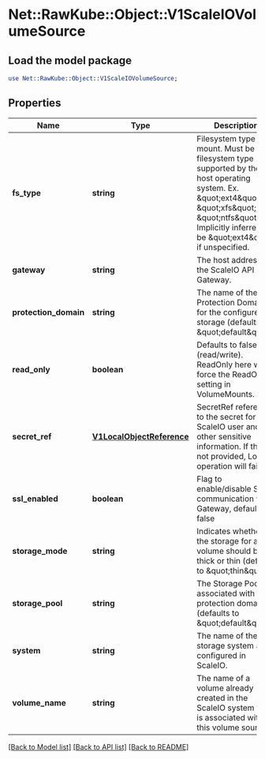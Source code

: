 # Net::RawKube::Object::V1ScaleIOVolumeSource

## Load the model package
```perl
use Net::RawKube::Object::V1ScaleIOVolumeSource;
```

## Properties
Name | Type | Description | Notes
------------ | ------------- | ------------- | -------------
**fs_type** | **string** | Filesystem type to mount. Must be a filesystem type supported by the host operating system. Ex. \&quot;ext4\&quot;, \&quot;xfs\&quot;, \&quot;ntfs\&quot;. Implicitly inferred to be \&quot;ext4\&quot; if unspecified. | [optional] 
**gateway** | **string** | The host address of the ScaleIO API Gateway. | 
**protection_domain** | **string** | The name of the Protection Domain for the configured storage (defaults to \&quot;default\&quot;). | [optional] 
**read_only** | **boolean** | Defaults to false (read/write). ReadOnly here will force the ReadOnly setting in VolumeMounts. | [optional] 
**secret_ref** | [**V1LocalObjectReference**](V1LocalObjectReference.md) | SecretRef references to the secret for ScaleIO user and other sensitive information. If this is not provided, Login operation will fail. | 
**ssl_enabled** | **boolean** | Flag to enable/disable SSL communication with Gateway, default false | [optional] 
**storage_mode** | **string** | Indicates whether the storage for a volume should be thick or thin (defaults to \&quot;thin\&quot;). | [optional] 
**storage_pool** | **string** | The Storage Pool associated with the protection domain (defaults to \&quot;default\&quot;). | [optional] 
**system** | **string** | The name of the storage system as configured in ScaleIO. | 
**volume_name** | **string** | The name of a volume already created in the ScaleIO system that is associated with this volume source. | [optional] 

[[Back to Model list]](../README.md#documentation-for-models) [[Back to API list]](../README.md#documentation-for-api-endpoints) [[Back to README]](../README.md)


